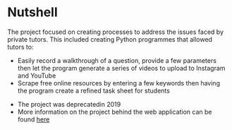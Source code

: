 # Nutshell
The project focused on creating processes to address the issues faced by private tutors. This included creating Python programmes that allowed tutors to: 

- Easily record a walkthrough of a question, provide a few parameters then let the program generate a series of videos to upload to Instagram and YouTube
- Scrape free online resources by entering a few keywords then having the program create a refined task sheet for students

* The project was deprecatedin 2019
* More information on the project behind the web application can be found [here](https://www.notion.so/Online-tutoring-business-90cea07583ed4bf8beaa36f311815d64)
